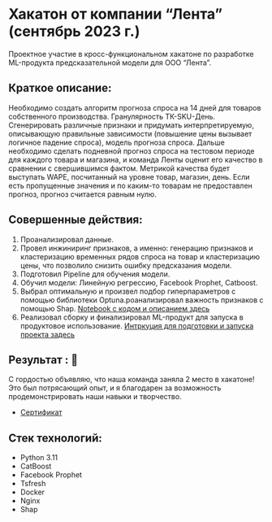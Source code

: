 # Хакатон от компании “Лента” (сентябрь 2023 г.)
Проектное участие в кросс-функциональном хакатоне по разработке ML-продукта предсказательной модели для ООО “Лента”.

## **Краткое описание:**
Необходимо создать алгоритм прогноза спроса на 14 дней для товаров собственного производства. Гранулярность ТК-SKU-День. Сгенерировать различные признаки и
придумать интерпретируемую, описывающую правильные зависимости (повышение цены вызывает логичное падение спроса), модель прогноза спроса.  Дальше необходимо сделать подневной прогноз спроса на тестовом периоде для каждого товара и магазина, и команда Ленты оценит его качество в сравнении с свершившимся фактом. Метрикой качества будет выступать WAPE, посчитанный на уровне товар, магазин, день. Если есть пропущенные значения и по каким-то товарам не предоставлен прогноз, прогноз считается равным нулю.

## Совершенные действия:
1. Проанализировал данные.
2. Провел инжиниринг признаков, а именно: генерацию признаков и кластеризацию временных рядов спроса на товар и кластеризацию цены, что позволило снизить ошибку предсказания модели.
3. Подготовил Pipeline для обучения модели.
4. Обучил модели: Линейную регрессию, Facebook Prophet, Catboost.
5. Выбрал оптимальную и произвел подбор гиперпараметров с помощью библиотеки Optuna.роанализировал важность признаков с помощью Shap. [Notebook с кодом и описанием здесь](https://github.com/ThreeHundredsperSecond/Lenta_Hackathon/blob/main/Notebook/lenta_demand_forecast.ipynb)
6. Реализовал сборку и финализировал ML-продукт для запуска в продуктовое использование. [Интркуция для подготовки и запуска проекта задесь](https://github.com/ThreeHundredsperSecond/Lenta_Hackathon/tree/main/Docker)

## Результат : 🥈
С гордостью объявляю, что наша команда заняла 2 место в хакатоне! Это был потрясающий опыт, и я благодарен за возможность продемонстрировать наши навыки и творчество.
- [Сертификат](https://github.com/ThreeHundredsperSecond/images/blob/main/42.png)

## Стек технологий: 
- Python 3.11
- CatBoost
- Facebook Prophet
- Tsfresh
- Docker
- Nginx
- Shap
